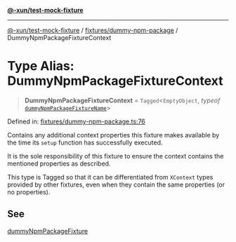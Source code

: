[**@-xun/test-mock-fixture**](../../../README.md)

***

[@-xun/test-mock-fixture](../../../README.md) / [fixtures/dummy-npm-package](../README.md) / DummyNpmPackageFixtureContext

# Type Alias: DummyNpmPackageFixtureContext

> **DummyNpmPackageFixtureContext** = `Tagged`\<`EmptyObject`, *typeof* [`dummyNpmPackageFixtureName`](../variables/dummyNpmPackageFixtureName.md)\>

Defined in: [fixtures/dummy-npm-package.ts:76](https://github.com/Xunnamius/test-utils/blob/ab2596fc4d6717a0af0b4c54a57434e0e2fb3420/packages/test-mock-fixture/src/fixtures/dummy-npm-package.ts#L76)

Contains any additional context properties this fixture makes available by
the time its `setup` function has successfully executed.

It is the sole responsibility of this fixture to ensure the context contains
the mentioned properties as described.

This type is Tagged so that it can be differentiated from `XContext`
types provided by other fixtures, even when they contain the same properties
(or no properties).

## See

[dummyNpmPackageFixture](../functions/dummyNpmPackageFixture.md)
